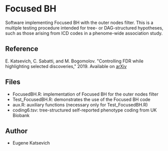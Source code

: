 # Focused BH

Software implementing Focused BH with the outer nodes filter. This is a multiple testing procedure intended for tree- or DAG-structured hypotheses, such as those arising from ICD codes in a phenome-wide association study.

## Reference 

E. Katsevich, C. Sabatti, and M. Bogomolov. "Controlling FDR while highlighting selected discoveries," 2019. Available on [arXiv](https://arxiv.org/abs/1809.01792)

## Files 

* FocusedBH.R:      implementation of Focused BH for the outer nodes filter
* Test_FocusedBH.R: demonstrates the use of the Focused BH code
* aux.R:            auxiliary functions (necessary only for Test_FocusedBH.R)
* coding6.tsv:      tree-structured self-reported phenotype coding from UK Biobank

## Author

* Eugene Katsevich
